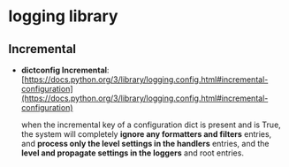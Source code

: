 # logging library

## Incremental
* **dictconfig Incremental**: [https://docs.python.org/3/library/logging.config.html#incremental-configuration](https://docs.python.org/3/library/logging.config.html#incremental-configuration)

  when the incremental key of a configuration dict is present and is True, the system will completely **ignore any formatters and filters** entries, and **process only the level settings in the handlers** entries, and the **level and propagate settings in the loggers** and root entries.
